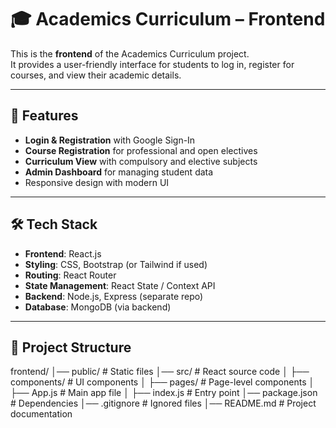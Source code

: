 # 🎓 Academics Curriculum – Frontend

This is the **frontend** of the Academics Curriculum project.  
It provides a user-friendly interface for students to log in, register for courses, and view their academic details.

---

## 🚀 Features
- **Login & Registration** with Google Sign-In
- **Course Registration** for professional and open electives
- **Curriculum View** with compulsory and elective subjects
- **Admin Dashboard** for managing student data
- Responsive design with modern UI

---

## 🛠 Tech Stack
- **Frontend**: React.js
- **Styling**: CSS, Bootstrap (or Tailwind if used)
- **Routing**: React Router
- **State Management**: React State / Context API
- **Backend**: Node.js, Express (separate repo)
- **Database**: MongoDB (via backend)

---

## 📂 Project Structure
frontend/
│── public/ # Static files
│── src/ # React source code
│ ├── components/ # UI components
│ ├── pages/ # Page-level components
│ ├── App.js # Main app file
│ ├── index.js # Entry point
│── package.json # Dependencies
│── .gitignore # Ignored files
│── README.md # Project documentation